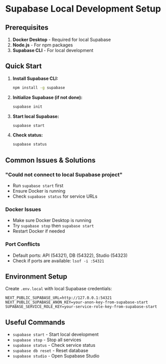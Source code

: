 # Supabase Local Development Setup

## Prerequisites

1. **Docker Desktop** - Required for local Supabase
2. **Node.js** - For npm packages
3. **Supabase CLI** - For local development

## Quick Start

1. **Install Supabase CLI:**

   ```bash
   npm install -g supabase
   ```

2. **Initialize Supabase (if not done):**

   ```bash
   supabase init
   ```

3. **Start local Supabase:**

   ```bash
   supabase start
   ```

4. **Check status:**

   ```bash
   supabase status
   ```

## Common Issues & Solutions

### "Could not connect to local Supabase project"

- Run `supabase start` first
- Ensure Docker is running
- Check `supabase status` for service URLs

### Docker Issues

- Make sure Docker Desktop is running
- Try `supabase stop` then `supabase start`
- Restart Docker if needed

### Port Conflicts

- Default ports: API (54321), DB (54322), Studio (54323)
- Check if ports are available: `lsof -i :54321`

## Environment Setup

Create `.env.local` with local Supabase credentials:

```env
NEXT_PUBLIC_SUPABASE_URL=http://127.0.0.1:54321
NEXT_PUBLIC_SUPABASE_ANON_KEY=your-anon-key-from-supabase-start
SUPABASE_SERVICE_ROLE_KEY=your-service-role-key-from-supabase-start
```

## Useful Commands

- `supabase start` - Start local development
- `supabase stop` - Stop all services
- `supabase status` - Check service status
- `supabase db reset` - Reset database
- `supabase studio` - Open Supabase Studio
